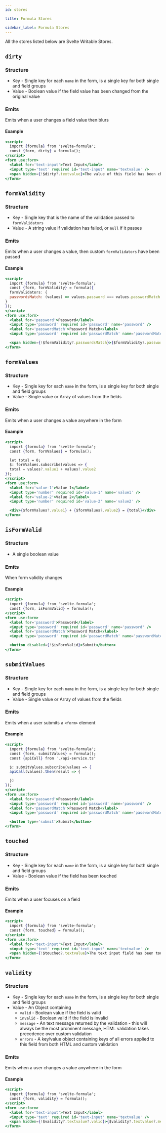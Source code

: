 ```yaml
---
id: stores

title: Formula Stores

sidebar_label: Formula Stores
---
```


All the stores listed below are Svelte Writable Stores.

## `dirty`

### Structure

- Key - Single key for each `name` in the form, is a single key for both single and field groups
- Value - Boolean value if the field value has been changed from the original value

### Emits

Emits when a user changes a field value then blurs

#### Example

```jsx
<script>
  import {formula} from 'svelte-formula';
  const {form, dirty} = formula();
</script>
<form use:form>
  <label for='text-input'>Text Input</label>
  <input type='text' required id='text-input' name='textvalue' />
  <span hidden={!$dirty?.textvalue}>The value of this field has been changed</span>
</form>
```

## `formValidity`

### Structure

- Key - Single key that is the name of the validation passed to `formValidators`
- Value - A string value if validation has failed, or `null` if it passes

### Emits

Emits when a user changes a value, then custom `formValidators` have been passed

#### Example

```jsx
<script>
  import {formula} from 'svelte-formula';
  const {form, formValidity} = formula({
  formValidators: {
  passwordsMatch: (values) => values.password === values.passwordMatch ? null : 'Your passwords do not match'
}
});
</script>
<form use:form>
  <label for='password'>Password</label>
  <input type='password' required id='password' name='password' />
  <label for='passwordMatch'>Password Match</label>
  <input type='password' required id='passwordMatch' name='passwordMatch' />

  <span hidden={!$formValidity?.passwordsMatch}>{$formValidity?.passwordsMatch}</span>
</form>
```

## `formValues`

### Structure

- Key - Single key for each `name` in the form, is a single key for both single and field groups
- Value - Single value or Array of values from the fields

### Emits

Emits when a user changes a value anywhere in the form

#### Example

```jsx
<script>
  import {formula} from 'svelte-formula';
  const {form, formValues} = formula();

  let total = 0;
  $: formValues.subscribe(values => {
  total = values?.value1 + values?.value2
});
</script>
<form use:form>
  <label for='value-1'>Value 1</label>
  <input type='number' required id='value-1' name='value1' />
  <label for='value-2'>Value 2</label>
  <input type='number' required id='value-2' name='value2' />

  <div>{$formValues?.value1} + {$formValues?.value2} = {total}</div>
</form>
```

## `isFormValid`

### Structure

- A single boolean value

### Emits

When form validity changes

#### Example

```jsx
<script>
  import {formula} from 'svelte-formula';
  const {form, isFormValid} = formula();
</script>
<form use:form>
  <label for='password'>Password</label>
  <input type='password' required id='password' name='password' />
  <label for='passwordMatch'>Password Match</label>
  <input type='password' required id='passwordMatch' name='passwordMatch' />

  <button disabled={!$isFormValid}>Submit</button>
</form>
```

## `submitValues`

### Structure

- Key - Single key for each `name` in the form, is a single key for both single and field groups
- Value - Single value or Array of values from the fields

### Emits

Emits when a user submits a `<form>` element

#### Example

```jsx
<script>
  import {formula} from 'svelte-formula';
  const {form, submitValues} = formula();
  const {apiCall} from './api-service.ts'

  $: submitValues.subscribe(values => {
  apiCall(values).then(result => {

  })
});
</script>
<form use:form>
  <label for='password'>Password</label>
  <input type='password' required id='password' name='password' />
  <label for='passwordMatch'>Password Match</label>
  <input type='password' required id='passwordMatch' name='passwordMatch' />

  <button type='submit'>Submit</button>
</form>
```

## `touched`

### Structure

- Key - Single key for each `name` in the form, is a single key for both single and field groups
- Value - Boolean value if the field has been touched

### Emits

Emits when a user focuses on a field

#### Example

```jsx
<script>
  import {formula} from 'svelte-formula';
  const {form, touched} = formula();
</script>
<form use:form>
  <label for='text-input'>Text Input</label>
  <input type='text' required id='text-input' name='textvalue' />
  <span hidden={!$touched?.textvalue}>The text input field has been touched</span>
</form>
```

## `validity`

### Structure

- Key - Single key for each `name` in the form, is a single key for both single and field groups
- Value - An Object containing
  - `valid` - Boolean value if the field is valid
  - `invalid` - Boolean valid if the field is invalid
  - `message` - An text message returned by the validation - this will always be the most prominent message, HTML
    validation takes precedence over custom validation
  - `errors` - A key/value object containing keys of all errors applied to this field from both HTML and custom
    validation

### Emits

Emits when a user changes a value anywhere in the form

#### Example

```jsx
<script>
  import {formula} from 'svelte-formula';
  const {form, validity} = formula();
</script>
<form use:form>
  <label for='text-input'>Text Input</label>
  <input type='text' required id='text-input' name='textvalue' />
  <span hidden={!$validity?.textvalue?.valid}>{$validity?.textvalue?.message}</span>
</form>
```

